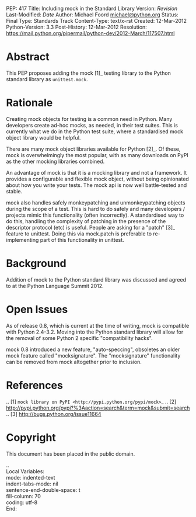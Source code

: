 PEP: 417
Title: Including mock in the Standard Library
Version: $Revision$
Last-Modified: $Date$
Author: Michael Foord <michael@python.org>
Status: Final
Type: Standards Track
Content-Type: text/x-rst
Created: 12-Mar-2012
Python-Version: 3.3
Post-History: 12-Mar-2012
Resolution: https://mail.python.org/pipermail/python-dev/2012-March/117507.html


Abstract
========

This PEP proposes adding the mock [1]_ testing library
to the Python standard library as ``unittest.mock``.


Rationale
=========

Creating mock objects for testing is a common need in Python.
Many developers create ad-hoc mocks, as needed, in their test
suites. This is currently what we do in the Python test suite,
where a standardised mock object library would be helpful.

There are many mock object libraries available for Python [2]_.
Of these, mock is overwhelmingly the most popular, with as many
downloads on PyPI as the other mocking libraries combined.

An advantage of mock is that it is a mocking library and not a
framework. It provides a configurable and flexible mock object,
without being opinionated about how you write your tests. The
mock api is now well battle-tested and stable.

mock also handles safely monkeypatching and unmonkeypatching
objects during the scope of a test. This is hard to do safely
and many developers / projects mimic this functionality
(often incorrectly). A standardised way to do this, handling
the complexity of patching in the presence of the descriptor
protocol (etc) is useful. People are asking for a "patch" [3]_
feature to unittest. Doing this via mock.patch is preferable
to re-implementing part of this functionality in unittest.


Background
==========

Addition of mock to the Python standard library was discussed
and agreed to at the Python Language Summit 2012.


Open Issues
===========

As of release 0.8, which is current at the time of writing,
mock is compatible with Python 2.4-3.2. Moving into the Python
standard library will allow for the removal of some Python 2
specific "compatibility hacks".

mock 0.8 introduced a new feature, "auto-speccing", obsoletes
an older mock feature called "mocksignature". The
"mocksignature" functionality can be removed from mock
altogether prior to inclusion.


References
==========

.. [1] `mock library on PyPI <http://pypi.python.org/pypi/mock>`_
.. [2] http://pypi.python.org/pypi?%3Aaction=search&term=mock&submit=search
.. [3] http://bugs.python.org/issue11664


Copyright
=========

This document has been placed in the public domain.



..  
   Local Variables:  
   mode: indented-text  
   indent-tabs-mode: nil  
   sentence-end-double-space: t  
   fill-column: 70  
   coding: utf-8  
   End:  
